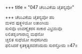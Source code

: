 +++
title = "047 ಚೆಲುವಿಕೆಯ ಚೈತನ್ಯವೋ"

+++
ಚೆಲುವಿಕೆಯ ಚೈತನ್ಯವೋ ಪರಿ  
ಮಳದ ಪುತ್ಥಳಿಯೋ ಲತಾಂಗಿಯ  
ಸುಳಿವೊ ಲಾವಣ್ಯೈಕರಸ ಸಾಕಾರ ವಿಭ್ರಮವೊ   
ಲಲಿತಶೃಂಗಾರಾಬ್ಧಿ ಮಥನೋ  
ಚ್ಚಲಿತ ಸುಧೆಯೋ ಸಾಧಕರಿಗಿದು  
ಫಲಿಸಿದರೆ ಕೃತಕೃತ್ಯರವರೆಂದುದು ಸುರಸ್ತೋಮ      ॥47॥